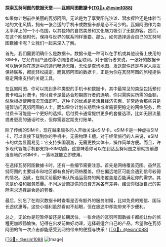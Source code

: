 **探索瓦努阿图的数据天堂——瓦努阿图數據卡[[TG💪+ @esim1088](https://t.me/s/esim1088)]**

如果你计划前往美丽的瓦努阿图，无论是为了享受阳光沙滩、潜水探险还是体验当地的文化风情，拥有一张合适的手机卡或数据卡都是必不可少的。瓦努阿图作为南太平洋上的一个小岛国，以其独特的自然美景和文化魅力吸引了无数游客。然而，在这个网络时代，保持与世界的联系同样重要。那么，如何选择适合自己的瓦努阿图數據卡呢？让我们一起来深入了解。

首先，我们需要明确什么是数据卡。数据卡是一种可以在手机或其他设备上使用的SIM卡，它允许用户通过移动网络访问互联网。对于旅行者来说，一张好的数据卡可以确保你在旅途中的通讯畅通无阻，无论是查询地图、发送邮件还是与家人朋友保持联系，都能轻松搞定。而瓦努阿图的数据卡，正是为你在瓦努阿图的旅程提供稳定网络支持的关键工具。

在瓦努阿图，你可以找到多种类型的手机卡和数据卡。其中最常见的类型包括预付费卡和后付费卡。预付费卡是最适合短期旅行者的选项，你只需购买所需的金额，然后根据使用情况充值即可。这种卡的优点是灵活且经济实惠，非常适合那些只是短暂访问瓦努阿图的人士。而如果你计划长期居住或者需要更稳定的网络服务，后付费卡可能是一个更好的选择。后付费卡通常提供更多的套餐选项，比如无限流量或者更高的通话时长，但你需要定期支付账单。

除了传统的SIM卡，现在越来越多的人开始关注eSIM卡。eSIM卡是一种虚拟SIM卡，可以直接下载到你的手机中，无需物理卡槽。对于经常旅行的人来说，eSIM卡的优势显而易见：它支持多国漫游，无需更换实体卡，操作简单方便。而且，许多现代智能手机都支持eSIM功能，这意味着你可以在到达瓦努阿图之前就提前激活当地的eSIM卡，一落地就能立即使用。

在选择瓦努阿图數據卡时，还有一些细节需要注意。首先是网络覆盖范围。虽然瓦努阿图的主要城市和地区都有良好的网络覆盖，但在偏远地区可能会遇到信号较弱的情况。因此，在购买前最好确认所选运营商的网络覆盖是否能满足你的需求。其次是价格和服务质量。不同运营商提供的资费方案各有差异，建议你根据自己的实际需求选择最合适的套餐。

最后，别忘了在购买数据卡时查看是否有额外的服务附赠，比如免费的短信、国际长途优惠等。这些小福利虽然看似不起眼，但在旅途中却能带来不少便利。

总之，无论你是短暂停留还是长期居住，一张合适的瓦努阿图數據卡都能让你的旅程更加顺畅愉快。记得在出发前做好功课，选择最适合自己的产品。希望你在瓦努阿图的每一次点击都能感受到网络带来的便捷与快乐！[[TG💪+ @esim1088](https://t.me/s/esim1088)]

[[TG💪+ @esim1088](https://t.me/s/esim1088) ![Image](https://i.postimg.cc/4NQfJmqS/Snipaste-2025-05-13-00-14-12.png)]